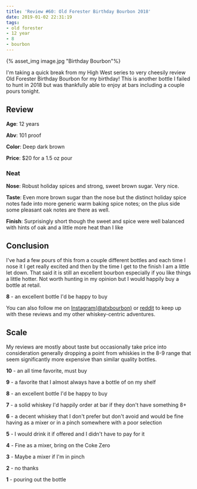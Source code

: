 ```yaml
---
title: 'Review #60: Old Forester Birthday Bourbon 2018'
date: 2019-01-02 22:31:19
tags:
- old forester
- 12 year
- 8
- bourbon
---
```


{% asset_img image.jpg "Birthday Bourbon"%}

I'm taking a quick break from my High West series to very cheesily review Old Forester Birthday Bourbon for my birthday! This is another bottle I failed to hunt in 2018 but was thankfully able to enjoy at bars including a couple pours tonight.

## Review
**Age**: 12 years

**Abv**: 101 proof

**Color**: Deep dark brown 

**Price**: $20 for a 1.5 oz pour

### Neat
**Nose**: Robust holiday spices and strong, sweet brown sugar. Very nice.

**Taste**: Even more brown sugar than the nose but the distinct holiday spice notes fade into more generic warm baking spice notes; on the plus side some pleasant oak notes are there as well.

**Finish**: Surprisingly short though the sweet and spice were well balanced with hints of oak and a little more heat than I like

## Conclusion
I've had a few pours of this from a couple different bottles and each time I nose it I get really excited and then by the time I get to the finish I am a little let down. That said it is still an excellent bourbon especially if you like things a little hotter. Not worth hunting in my opinion but I would happily buy a bottle at retail.

**8** - an excellent bottle I'd be happy to buy

You can also follow me on [Instagram(@atxbourbon)](https://www.instagram.com/atxbourbon/) or [reddit](https://www.reddit.com/r/scottmotorraddrinks/) to keep up with these reviews and my other whiskey-centric adventures.

## Scale
My reviews are mostly about taste but occasionally take price into consideration generally dropping a point from whiskies in the 8-9 range that seem significantly more expensive than similar quality bottles.

**10** - an all time favorite, must buy

**9** - a favorite that I almost always have a bottle of on my shelf

**8** - an excellent bottle I'd be happy to buy

**7** - a solid whiskey I'd happily order at bar if they don't have something 8+

**6** - a decent whiskey that I don't prefer but don't avoid and would be fine having as a mixer or in a pinch somewhere with a poor selection

**5** - I would drink it if offered and I didn't have to pay for it

**4** - Fine as a mixer, bring on the Coke Zero

**3** - Maybe a mixer if I'm in  pinch

**2** - no thanks

**1** - pouring out the bottle  
